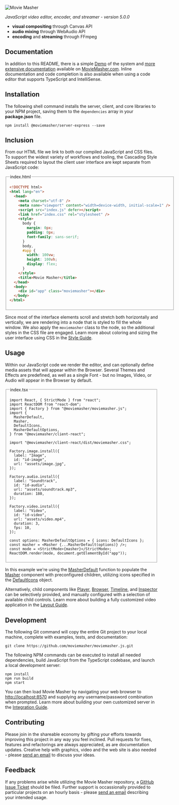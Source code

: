 ![Movie Masher](./dev/assets/moviemasher.svg)

_JavaScript video editor, encoder, and streamer - version 5.0.0_

- **visual compositing** through Canvas API
- **audio mixing** through WebAudio API
- **encoding** and **streaming** through FFmpeg

## Documentation

In addition to this README, there is a simple
[Demo](https://moviemasher.com/doc/demo/index.html) of the system and
[more extensive documentation](https://moviemasher.com/doc/index.html) available on
[MovieMasher.com](https://moviemasher.com/). Inline documentation and code completion is
also available when using a code editor that supports TypeScript and IntelliSense.

## Installation

The following shell command installs the server, client, and core libraries to your NPM project,
saving them to the `dependencies` array in your **package.json** file.

```shell
npm install @moviemasher/server-express --save
```

## Inclusion

From our HTML file we link to both our compiled JavaScript and CSS files.
To support the widest variety of workflows and tooling, the Cascading Style Sheets
required to layout the client user interface are kept separate from JavaScript code:

<fieldset>
<legend>index.html</legend>
<!-- MAGIC:START (TRIMCODE:src=dev/workspaces/example-react/dist/index.html) -->

```html
<!DOCTYPE html>
<html lang="en">
  <head>
    <meta charset="utf-8" />
    <meta name="viewport" content="width=device-width, initial-scale=1" />
    <script src="index.js" defer></script>
    <link href="index.css" rel="stylesheet" />
    <style>
      body {
        margin: 0px;
        padding: 0px;
        font-family: sans-serif;
      }
      body,
      #app {
        width: 100vw;
        height: 100vh;
        display: flex;
      }
    </style>
    <title>Movie Masher</title>
  </head>
  <body>
    <div id="app" class="moviemasher"></div>
  </body>
</html>
```

<!-- MAGIC:END -->
</fieldset>

Since most of the interface elements scroll and stretch both horizontally and
vertically, we are rendering into a node that is styled to fill the whole window. We also
apply the `moviemasher` class to the node, so the additional styles in the CSS file are engaged.
Learn more about coloring and sizing the user interface using CSS in the
[Style Guide](https://moviemasher.com/doc/Style.html).

## Usage

Within our JavaScript code we render the editor, and can optionally define media assets that will
appear within the Browser. Several Themes and Effects are predefined, as
well as a single Font - but no Images, Video, or Audio will appear in the Browser by default.

<fieldset>

<legend>index.tsx</legend>

<!-- MAGIC:START (TRIMCODE:src=dev/workspaces/example-react/index.tsx) -->

```tsx
import React, { StrictMode } from "react";
import ReactDOM from "react-dom";
import { Factory } from "@moviemasher/moviemasher.js";
import {
  MasherDefault,
  Masher,
  DefaultIcons,
  MasherDefaultOptions,
} from "@moviemasher/client-react";

import "@moviemasher/client-react/dist/moviemasher.css";

Factory.image.install({
  label: "Image",
  id: "id-image",
  url: "assets/image.jpg",
});

Factory.audio.install({
  label: "Soundtrack",
  id: "id-audio",
  url: "assets/soundtrack.mp3",
  duration: 180,
});

Factory.video.install({
  label: "Video",
  id: "id-video",
  url: "assets/video.mp4",
  duration: 3,
  fps: 10,
});

const options: MasherDefaultOptions = { icons: DefaultIcons };
const masher = <Masher {...MasherDefault(options)} />;
const mode = <StrictMode>{masher}</StrictMode>;
ReactDOM.render(mode, document.getElementById("app"));
```

<!-- MAGIC:END -->
</fieldset>

In this example we're using the
[MasherDefault](https://moviemasher.com/doc/function/MasherDefault.html) function to
populate the [Masher](https://moviemasher.com/doc/component/Masher.html) component with
preconfigured children, utilizing icons specified in the
[DefaultIcons](https://moviemasher.com/doc/variable/DefaultIcons.html) object.

Alternatively, child components like
[Player](https://moviemasher.com/doc/component/Player.html),
[Browser](https://moviemasher.com/doc/component/Browser.html),
[Timeline](https://moviemasher.com/doc/component/Timeline.html), and
[Inspector](https://moviemasher.com/doc/component/Inspector.html) can be
selectively provided, and manually configured with a selection of available child controls.
Learn more about building a fully customized video application in the
[Layout Guide](https://moviemasher.com/doc/Layout.html).

## Development

The following Git command will copy the entire Git project to your local machine,
complete with examples, tests, and documentation:

```shell
git clone https://github.com/moviemasher/moviemasher.js.git
```

The following NPM commands can be executed to install all needed dependencies, build
JavaScript from the TypeScript codebase, and launch a local development server:

```shell
npm install
npm run build
npm start
```

You can then load Movie Masher by navigating your web browser to
[http://localhost:8570](http://localhost:8570) and supplying any username/password
combination when prompted. Learn more about building your own customized server in the
[Integration Guide](https://moviemasher.com/doc/Integration.html).

## Contributing

Please join in the shareable economy by gifting your efforts towards improving this
project in any way you feel inclined. Pull requests for fixes, features and refactorings
are always appreciated, as are documentation updates. Creative help with graphics, video
and the web site is also needed - please [send an email](mailto:connect27@moviemasher.com)
to discuss your ideas.

## Feedback

If any problems arise while utilizing the Movie Masher repository, a
[GitHub Issue Ticket](https://github.com/moviemasher/moviemasher.js/issues) should be filed.
Further support is occassionally provided to particular projects on an hourly basis - please
[send an email](mailto:connect27@moviemasher.com) describing your intended usage.
